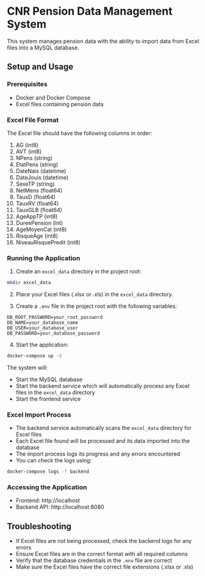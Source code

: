 # CNR Pension Data Management System

This system manages pension data with the ability to import data from Excel files into a MySQL database.

## Setup and Usage

### Prerequisites
- Docker and Docker Compose
- Excel files containing pension data

### Excel File Format
The Excel file should have the following columns in order:
1. AG (int8)
2. AVT (int8)
3. NPens (string)
4. EtatPens (string)
5. DateNais (datetime)
6. DateJouis (datetime)
7. SexeTP (string)
8. NetMens (float64)
9. TauxD (float64)
10. TauxRV (float64)
11. TauxGLB (float64)
12. AgeAppTP (int8)
13. DureePension (int)
14. AgeMoyenCat (int8)
15. RisqueAge (int8)
16. NiveauRisquePredit (int8)

### Running the Application

1. Create an `excel_data` directory in the project root:
```bash
mkdir excel_data
```

2. Place your Excel files (.xlsx or .xls) in the `excel_data` directory.

3. Create a `.env` file in the project root with the following variables:
```
DB_ROOT_PASSWORD=your_root_password
DB_NAME=your_database_name
DB_USER=your_database_user
DB_PASSWORD=your_database_password
```

4. Start the application:
```bash
docker-compose up -d
```

The system will:
- Start the MySQL database
- Start the backend service which will automatically process any Excel files in the `excel_data` directory
- Start the frontend service

### Excel Import Process
- The backend service automatically scans the `excel_data` directory for Excel files
- Each Excel file found will be processed and its data imported into the database
- The import process logs its progress and any errors encountered
- You can check the logs using:
```bash
docker-compose logs -f backend
```

### Accessing the Application
- Frontend: http://localhost
- Backend API: http://localhost:8080

## Troubleshooting
- If Excel files are not being processed, check the backend logs for any errors
- Ensure Excel files are in the correct format with all required columns
- Verify that the database credentials in the `.env` file are correct
- Make sure the Excel files have the correct file extensions (.xlsx or .xls) 